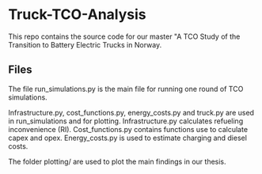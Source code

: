 # Truck-TCO-Analysis
This repo contains the source code for our master "A TCO Study of the Transition to Battery Electric Trucks in Norway. 

## Files

The file run_simulations.py is the main file for running one round of TCO simulations. 

Infrastructure.py, cost_functions.py, energy_costs.py and truck.py are used in run_simulations and for plotting. 
Infrastructure.py calculates refueling inconvenience (RI). Cost_functions.py contains functions use to calculate capex and opex. Energy_costs.py is used to estimate charging and diesel costs. 

The folder plotting/ are used to plot the main findings in our thesis. 